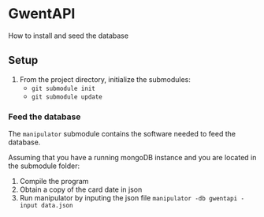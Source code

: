 # GwentAPI
How to install and seed the database


## Setup

1. From the project directory, initialize the submodules:
    * ``git submodule init``
    * ``git submodule update``

### Feed the database

The ``manipulator`` submodule contains the software needed to feed the database.

Assuming that you have a running mongoDB instance and you are located in the submodule folder:

1. Compile the program
2. Obtain a copy of the card date in json
3. Run manipulator by inputing the json file ``manipulator -db gwentapi -input data.json``
